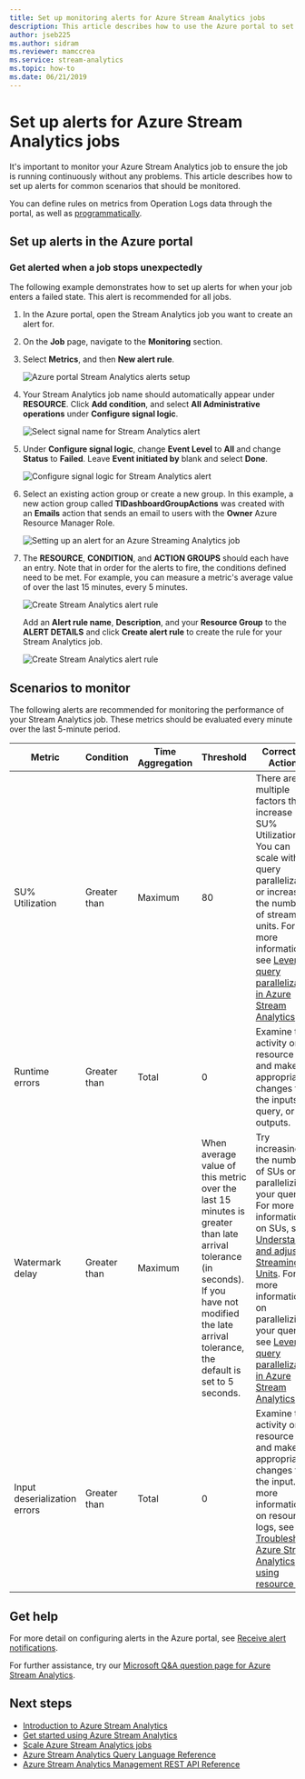 ```yaml
---
title: Set up monitoring alerts for Azure Stream Analytics jobs
description: This article describes how to use the Azure portal to set up monitoring and alerts for Azure Stream Analytics jobs.
author: jseb225
ms.author: sidram
ms.reviewer: mamccrea
ms.service: stream-analytics
ms.topic: how-to
ms.date: 06/21/2019
---
```

# Set up alerts for Azure Stream Analytics jobs

It's important to monitor your Azure Stream Analytics job to ensure the job is running continuously without any problems. This article describes how to set up alerts for common scenarios that should be monitored. 

You can define rules on metrics from Operation Logs data through the portal, as well as [programmatically](https://code.msdn.microsoft.com/windowsazure/Receive-Email-Notifications-199e2c9a).

## Set up alerts in the Azure portal
### Get alerted when a job stops unexpectedly

The following example demonstrates how to set up alerts for when your job enters a failed state. This alert is recommended for all jobs.

1. In the Azure portal, open the Stream Analytics job you want to create an alert for.

2. On the **Job** page, navigate to the **Monitoring** section.  

3. Select **Metrics**, and then **New alert rule**.

   ![Azure portal Stream Analytics alerts setup](./media/stream-analytics-set-up-alerts/stream-analytics-set-up-alerts.png)  

4. Your Stream Analytics job name should automatically appear under **RESOURCE**. Click **Add condition**, and select **All Administrative operations** under **Configure signal logic**.

   ![Select signal name for Stream Analytics alert](./media/stream-analytics-set-up-alerts/stream-analytics-condition-signal.png)  

5. Under **Configure signal logic**, change **Event Level** to **All** and change **Status** to **Failed**. Leave **Event initiated by** blank and select **Done**.

   ![Configure signal logic for Stream Analytics alert](./media/stream-analytics-set-up-alerts/stream-analytics-configure-signal-logic.png) 

6. Select an existing action group or create a new group. In this example, a new action group called **TIDashboardGroupActions** was created with an **Emails** action that sends an email to users with the **Owner** Azure Resource Manager Role.

   ![Setting up an alert for an Azure Streaming Analytics job](./media/stream-analytics-set-up-alerts/stream-analytics-add-group-email-action.png)

7. The **RESOURCE**, **CONDITION**, and **ACTION GROUPS** should each have an entry. Note that in order for the alerts to fire, the conditions defined need to be met. For example, you can measure a metric's average value of over the last 15 minutes, every 5 minutes.

   ![Create Stream Analytics alert rule](./media/stream-analytics-set-up-alerts/stream-analytics-create-alert-rule-2.png)

   Add an **Alert rule name**, **Description**, and your **Resource Group** to the **ALERT DETAILS** and click **Create alert rule** to create the rule for your Stream Analytics job.

   ![Create Stream Analytics alert rule](./media/stream-analytics-set-up-alerts/stream-analytics-create-alert-rule.png)
   
## Scenarios to monitor

The following alerts are recommended for monitoring the performance of your Stream Analytics job. These metrics should be evaluated every minute over the last 5-minute period.

|Metric|Condition|Time Aggregation|Threshold|Corrective Actions|
|-|-|-|-|-|
|SU% Utilization|Greater than|Maximum|80|There are multiple factors that increase SU% Utilization. You can scale with query parallelization or increase the number of streaming units. For more information, see [Leverage query parallelization in Azure Stream Analytics](stream-analytics-parallelization.md).|
|Runtime errors|Greater than|Total|0|Examine the activity or resource logs and make appropriate changes to the inputs, query, or outputs.|
|Watermark delay|Greater than|Maximum|When average value of this metric over the last 15 minutes is greater than late arrival tolerance (in seconds). If you have not modified the late arrival tolerance, the default is set to 5 seconds.|Try increasing the number of SUs or parallelizing your query. For more information on SUs, see [Understand and adjust Streaming Units](stream-analytics-streaming-unit-consumption.md#how-many-sus-are-required-for-a-job). For more information on parallelizing your query, see [Leverage query parallelization in Azure Stream Analytics](stream-analytics-parallelization.md).|
|Input deserialization errors|Greater than|Total|0|Examine the activity or resource logs and make appropriate changes to the input. For more information on resource logs, see [Troubleshoot Azure Stream Analytics using resource logs](stream-analytics-job-diagnostic-logs.md)|

## Get help

For more detail on configuring alerts in the Azure portal, see [Receive alert notifications](../azure-monitor/platform/alerts-overview.md).  

For further assistance, try our [Microsoft Q&A question page for Azure Stream Analytics](https://docs.microsoft.com/answers/topics/azure-stream-analytics.html).

## Next steps
* [Introduction to Azure Stream Analytics](stream-analytics-introduction.md)
* [Get started using Azure Stream Analytics](stream-analytics-get-started.md)
* [Scale Azure Stream Analytics jobs](stream-analytics-scale-jobs.md)
* [Azure Stream Analytics Query Language Reference](https://docs.microsoft.com/stream-analytics-query/stream-analytics-query-language-reference)
* [Azure Stream Analytics Management REST API Reference](https://msdn.microsoft.com/library/azure/dn835031.aspx)

